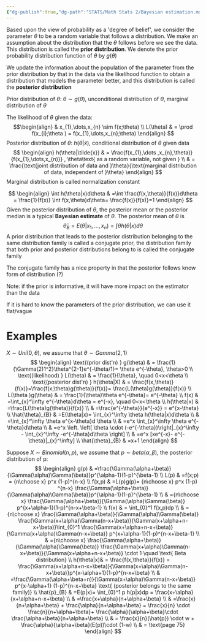 ```yaml
---
{"dg-publish":true,"dg-path":"STATS/Math Stats 2/Bayesian estimation.md","permalink":"/stats/math-stats-2/bayesian-estimation/","created":"2025-02-11T12:24:21.818-05:00","updated":"2025-07-07T17:32:42.403-04:00"}
---
```


Based upon the view of probability as a 'degree of belief', we consider the parameter $\theta$ to be a random variable that follows a distribution. We make an assumption about the distribution that the $\theta$ follows before we see the data. This distribution is called the **prior distribution**. We denote the prior probability distribution function of $\theta$ by $g(\theta)$

We update the information about the population of the parameter from the prior distribution by that in the data via the likelihood function to obtain a distribution that models the parameter better, and this distribution is called the **posterior distribution**

Prior distribution of $\theta:$ $\theta\sim g(\theta)$, unconditional distribution of $\theta$, marginal distribution of $\theta$

The likelihood of $\theta$ given the data:
$$\begin{align}
 & x_{1},\dots,x_{n} \sim f(x;\theta) \\
L(\theta) & = \prod f(x_{i};\theta ) = f(x_{1},\dots,x_{n};\theta)
\end{align}
$$
Posterior distribution of $\theta:$ $h(\theta|\tilde{x})$, conditional distribution of $\theta$ given data
$$
\begin{align}
h(\theta|\tilde{x}) & = \frac{f(x_{1},\dots ,x_{n},\theta)}{f(x_{1},\dots,x_{n)}} , \theta\text{ as a random variable, not given } \\
 & = \frac{\text{joint distribution of data and }\theta}{\text{marginal distribution of data, independent of }\theta}
\end{align}
$$
Marginal distribution is called normalization constant

$$
\begin{align}
\int h(\theta|x)d\theta & =\int \frac{f(x,\theta)}{f(x)}d\theta = \frac{1}{f(x)} \int f(x,\theta)d\theta= \frac{f(x)}{f(x)}=1
\end{align}
$$
Given the posterior distribution of $\theta$, the posterior mean or the posterior median is a typical **Bayesian estimate** of $\theta$. The posterior mean of $\theta$ is
$$
\hat{\theta}_{B}=E(\theta|x_{1},\dots,x_{n}) = \int \theta h(\theta|x)d\theta
$$
A prior distribution that leads to the posterior distribution belonging to the same distribution family is called a conjugate prior, the distribution family that both prior and posterior distributions belong to is called the conjugate family

The conjugate family has a nice property in that the posterior follows know form of distribution (?)

Note: if the prior is informative, it will have more impact on the estimator than the data

If it is hard to know the parameters of the prior distribution, we can use it flat/vague

# Examples
$X\sim Uni(0,\theta)$, we assume that $\theta\sim Gamma(2,1)$ 
$$
\begin{align}
\text{(prior dist'n) } g(\theta) & = \frac{1}{\Gamma(2)1^2}\theta^{2-1}e^{-\theta/1}= \theta e^{-\theta}, \theta>0 \\
\text{(likelihood) }  L(\theta) & = \frac{1}{\theta}, \quad 0<x<\theta \\
\text{(posterior dist'n) } h(\theta|X) & = \frac{f(x,\theta)}{f(x)}=\frac{f(x;\theta)g(\theta)}{f(x)}= \frac{L(\theta)g(\theta)}{f(x)} \\
L(\theta )g(\theta) & = \frac{1}{\theta}\theta e^{-\theta}= e^{-\theta} \\
f(x) & =\int_{x}^\infty e^{-\theta}d\theta = e^{-x}, \quad 0<x<\theta \\
 h(\theta|x)  & =\frac{L(\theta)g(\theta)}{f(x)}  \\
 & =\frac{e^{-\theta}}{e^{-x}} = e^{x-\theta} \\
\hat{\theta}_{B} & =E(\theta|x)= \int_{x}^\infty \theta h(\theta|x)d\theta \\
 & =\int_{x}^\infty \theta e^{x-\theta}d \theta \\
 & =e^x \int_{x}^\infty \theta e^{-\theta}d\theta \\
 & =e^x \left. \left[ \theta \cdot (-e^{-\theta})\right|_{x}^\infty - \int_{x}^\infty -e^{-\theta}d\theta \right] \\
 & =e^x [xe^{-x}- e^{-\theta}|_{x}^\infty]  \\
\hat{\theta}_{B} & =x+1
\end{align}
$$

Suppose $X\sim Binomial(n,p)$, we assume that $p\sim beta(\alpha,\beta)$, the posterior distribution of p:
$$
\begin{align}
g(p) & =\frac{\Gamma(\alpha+\beta)}{\Gamma(\alpha)\Gamma(\beta)}p^{\alpha-1}(1-p)^{\beta-1} \\
 L(p) & =f(x;p) = {n\choose x} p^x (1-p)^{n-x} \\
f(x,p) & =L(p)g(p)= {n\choose x} p^x (1-p) ^{n-x} \frac{\Gamma(\alpha+\beta)}{\Gamma(\alpha)\Gamma(\beta)}p^{\alpha-1}(1-p)^{\beta-1} \\
 & ={n\choose x} \frac{\Gamma(\alpha+\beta)}{\Gamma(\alpha)\Gamma(\beta)} p^{x+\alpha-1}(1-p)^{n-x+\beta-1} \\
f(x) & = \int_{0}^1 f(x,p)dp \\
 & ={n\choose x} \frac{\Gamma(\alpha+\beta)}{\Gamma(\alpha)\Gamma(\beta)}   \frac{\Gamma(x+\alpha)\Gamma(n-x+\beta)}{\Gamma(x+\alpha+n-x+\beta)}\int_{0}^1 \frac{\Gamma(x+\alpha+n-x+\beta)}{\Gamma(x+\alpha)\Gamma(n-x+\beta)} p^{x+\alpha-1}(1-p)^{n-x+\beta-1} \\
 & ={n\choose x} \frac{\Gamma(\alpha+\beta)}{\Gamma(\alpha)\Gamma(\beta)}   \frac{\Gamma(x+\alpha)\Gamma(n-x+\beta)}{\Gamma(x+\alpha+n-x+\beta)} \cdot 1 \quad \text{ Beta distribution} \\
 h(\theta|x)& = \frac{f(x,\theta)}{f(x)} = \frac{\Gamma(x+\alpha+n-x+\beta)}{\Gamma(x+\alpha)\Gamma(n-x+\beta)}p^{x-\alpha+1}(1-p)^{n-x+\beta} \\
 & =\frac{\Gamma(\alpha+\beta+n)}{\Gamma(x+\alpha)\Gamma(n-x+\beta)} p^{x-\alpha+1} (1-p)^{n-x+\beta} \text{ (posterior belongs to the same family)} \\
\hat{p}_{B} & =E(p|x)= \int_{0}^1 p h(p|x)dp = \frac{x+\alpha}{x+\alpha+n-x+\beta}  \\
 & =\frac{x+\alpha}{n+\alpha+\beta} \\
 & =\frac{x}{n+\alpha+\beta} + \frac{\alpha}{n+\alpha+\beta}  = \frac{x}{n} \cdot \frac{n}{n+\alpha+\beta}+ \frac{\alpha}{\alpha+\beta}\cdot \frac{\alpha+\beta}{n+\alpha+\beta} \\
 & = \frac{x}{n}(\hat{p}) \cdot w + \frac{\alpha}{\alpha+\beta}(E(p))\cdot (1-w) \\
 & = \text{page 75} 
\end{align}
$$





